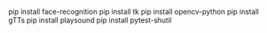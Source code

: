 pip install face-recognition
pip install tk
pip install opencv-python
pip install gTTs
pip install playsound
pip install pytest-shutil
